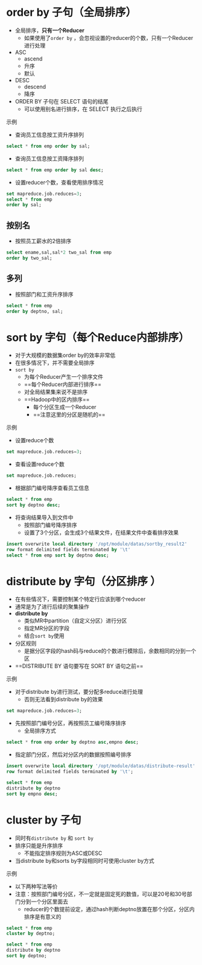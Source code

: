 # order by 子句（全局排序）

- 全局排序，**只有一个Reducer**
  - 如果使用了`order by` ，会忽视设置的reducer的个数，只有一个Reducer进行处理
- ASC
  - ascend
  - 升序
  - 默认
- DESC
  - descend
  - 降序
- ORDER BY 子句在 SELECT 语句的结尾
  - 可以使用别名进行排序，在 SELECT 执行之后执行

示例

- 查询员工信息按工资升序排列

```sql
select * from emp order by sal;
```

- 查询员工信息按工资降序排列

```sql
select * from emp order by sal desc;
```

- 设置reducer个数，查看使用排序情况

```sql
set mapreduce.job.reduces=3;
select * from emp 
order by sal;
```



## 按别名

- 按照员工薪水的2倍排序

```sql
select ename,sal,sal*2 two_sal from emp 
order by two_sal;
```



## 多列

- 按照部门和工资升序排序

```sql
select * from emp 
order by deptno, sal;
```



# sort by 字句（每个Reduce内部排序）

- 对于大规模的数据集order by的效率非常低
- 在很多情况下，并不需要全局排序
- `sort by`
  - 为每个Reducer产生一个排序文件
  - ==每个Reducer内部进行排序==
  - 对全局结果集来说不是排序
  - ==Hadoop中的区内排序==
    - 每个分区生成一个Reducer
    - ==注意这里的分区是随机的==

示例

- 设置reduce个数

```sql
set mapreduce.job.reduces=3;
```

- 查看设置reduce个数

```sql
set mapreduce.job.reduces;
```

- 根据部门编号降序查看员工信息

```sql
select * from emp 
sort by deptno desc;
```

- 将查询结果导入到文件中
  - 按照部门编号降序排序
  - 设置了3个分区，会生成3个结果文件，在结果文件中查看排序效果

```sql
insert overwrite local directory '/opt/module/datas/sortby_result2'
row format delimited fields terminated by '\t'
select * from emp sort by deptno desc;
```



# distribute by 字句（分区排序 ）

- 在有些情况下，需要控制某个特定行应该到哪个reducer
- 通常是为了进行后续的聚集操作
- **distribute by** 
  - 类似MR中partition（自定义分区）进行分区
  - 指定MR分区的字段
  - 结合`sort by`使用
- 分区规则
  - 是据分区字段的hash码与reduce的个数进行模除后，余数相同的分到一个区
- ==DISTRIBUTE BY 语句要写在 SORT BY 语句之前==

示例

- 对于distribute by进行测试，要分配多reduce进行处理
  - 否则无法看到distribute by的效果

```sql
set mapreduce.job.reduces=3;
```

- 先按照部门编号分区，再按照员工编号降序排序
  - 全局排序方式

```sql
select * from emp order by deptno asc,empno desc;
```

- 指定部门分区，然后对分区内的数据按照编号排序

```sql
insert overwrite local directory '/opt/module/datas/distribute-result'
row format delimited fields terminated by '\t';

select * from emp 
distribute by deptno 
sort by empno desc;
```



# cluster by 子句

- 同时有`distribute by` 和 `sort by`
- 排序只能是升序排序
  - 不能指定排序规则为ASC或DESC
- 当distribute by和sorts by字段相同时可使用cluster by方式

示例

- 以下两种写法等价
- 注意：按照部门编号分区，不一定就是固定死的数值，可以是20号和30号部门分到一个分区里面去
  - reducer的个数提前设定，通过hash判断deptno放置在那个分区，分区内排序是有意义的

```sql
select * from emp 
cluster by deptno;

select * from emp 
distribute by deptno 
sort by deptno;
```

